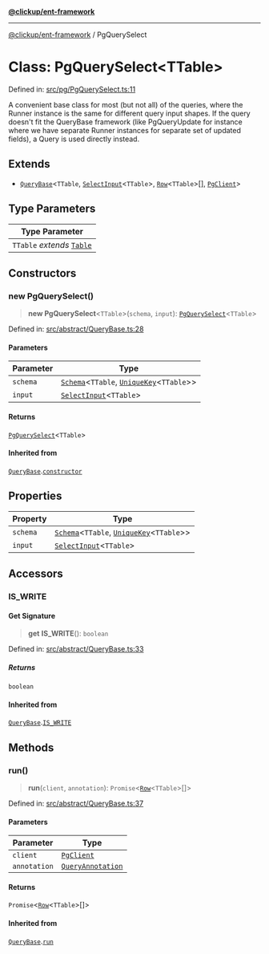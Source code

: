 [**@clickup/ent-framework**](../README.md)

***

[@clickup/ent-framework](../globals.md) / PgQuerySelect

# Class: PgQuerySelect\<TTable\>

Defined in: [src/pg/PgQuerySelect.ts:11](https://github.com/clickup/ent-framework/blob/master/src/pg/PgQuerySelect.ts#L11)

A convenient base class for most (but not all) of the queries, where the
Runner instance is the same for different query input shapes. If the query
doesn't fit the QueryBase framework (like PgQueryUpdate for instance where we
have separate Runner instances for separate set of updated fields), a Query
is used directly instead.

## Extends

- [`QueryBase`](QueryBase.md)\<`TTable`, [`SelectInput`](../type-aliases/SelectInput.md)\<`TTable`\>, [`Row`](../type-aliases/Row.md)\<`TTable`\>[], [`PgClient`](PgClient.md)\>

## Type Parameters

| Type Parameter |
| ------ |
| `TTable` *extends* [`Table`](../type-aliases/Table.md) |

## Constructors

### new PgQuerySelect()

> **new PgQuerySelect**\<`TTable`\>(`schema`, `input`): [`PgQuerySelect`](PgQuerySelect.md)\<`TTable`\>

Defined in: [src/abstract/QueryBase.ts:28](https://github.com/clickup/ent-framework/blob/master/src/abstract/QueryBase.ts#L28)

#### Parameters

| Parameter | Type |
| ------ | ------ |
| `schema` | [`Schema`](Schema.md)\<`TTable`, [`UniqueKey`](../type-aliases/UniqueKey.md)\<`TTable`\>\> |
| `input` | [`SelectInput`](../type-aliases/SelectInput.md)\<`TTable`\> |

#### Returns

[`PgQuerySelect`](PgQuerySelect.md)\<`TTable`\>

#### Inherited from

[`QueryBase`](QueryBase.md).[`constructor`](QueryBase.md#constructors)

## Properties

| Property | Type |
| ------ | ------ |
| <a id="schema-1"></a> `schema` | [`Schema`](Schema.md)\<`TTable`, [`UniqueKey`](../type-aliases/UniqueKey.md)\<`TTable`\>\> |
| <a id="input-1"></a> `input` | [`SelectInput`](../type-aliases/SelectInput.md)\<`TTable`\> |

## Accessors

### IS\_WRITE

#### Get Signature

> **get** **IS\_WRITE**(): `boolean`

Defined in: [src/abstract/QueryBase.ts:33](https://github.com/clickup/ent-framework/blob/master/src/abstract/QueryBase.ts#L33)

##### Returns

`boolean`

#### Inherited from

[`QueryBase`](QueryBase.md).[`IS_WRITE`](QueryBase.md#is_write)

## Methods

### run()

> **run**(`client`, `annotation`): `Promise`\<[`Row`](../type-aliases/Row.md)\<`TTable`\>[]\>

Defined in: [src/abstract/QueryBase.ts:37](https://github.com/clickup/ent-framework/blob/master/src/abstract/QueryBase.ts#L37)

#### Parameters

| Parameter | Type |
| ------ | ------ |
| `client` | [`PgClient`](PgClient.md) |
| `annotation` | [`QueryAnnotation`](../interfaces/QueryAnnotation.md) |

#### Returns

`Promise`\<[`Row`](../type-aliases/Row.md)\<`TTable`\>[]\>

#### Inherited from

[`QueryBase`](QueryBase.md).[`run`](QueryBase.md#run)
